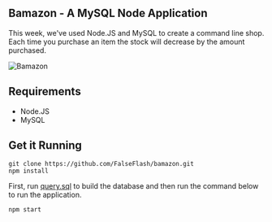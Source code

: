 ## Bamazon - A MySQL Node Application
This week, we've used Node.JS and MySQL to create a command line shop. Each time you purchase an item the stock will decrease by the amount purchased.

![Bamazon](http://g.recordit.co/G9VvMDWwkm.gif)

## Requirements
* Node.JS
* MySQL

## Get it Running

```
git clone https://github.com/FalseFlash/bamazon.git
npm install
```

First, run [query.sql](query.sql) to build the database and then run the command below to run the application.

```npm start```